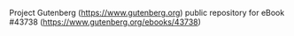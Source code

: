 Project Gutenberg (https://www.gutenberg.org) public repository for eBook #43738 (https://www.gutenberg.org/ebooks/43738)
